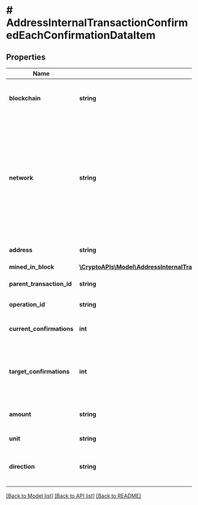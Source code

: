 # # AddressInternalTransactionConfirmedEachConfirmationDataItem

## Properties

Name | Type | Description | Notes
------------ | ------------- | ------------- | -------------
**blockchain** | **string** | Represents the specific blockchain protocol name, e.g. Ethereum, Bitcoin, etc. |
**network** | **string** | Represents the name of the blockchain network used; blockchain networks are usually identical as technology and software, but they differ in data, e.g. - \&quot;mainnet\&quot; is the live network with actual data while networks like \&quot;testnet\&quot;, \&quot;ropsten\&quot;, \&quot;rinkeby\&quot; are test networks. |
**address** | **string** | Defines the specific address of the internal transaction. |
**mined_in_block** | [**\CryptoAPIs\Model\AddressInternalTransactionConfirmedEachConfirmationDataItemMinedInBlock**](AddressInternalTransactionConfirmedEachConfirmationDataItemMinedInBlock.md) |  |
**parent_transaction_id** | **string** | Defines the Parent Transaction&#39;s unique ID. |
**operation_id** | **string** | Defines the specific operation&#39;s unique ID. |
**current_confirmations** | **int** | Defines the number of currently received confirmations for the transaction. |
**target_confirmations** | **int** | Defines the number of confirmation transactions requested as callbacks, i.e. the system can notify till the n-th confirmation. |
**amount** | **string** | Defines the amount of coins sent with the confirmed transaction. |
**unit** | **string** | Defines the unit of the transaction, e.g. Gwei. |
**direction** | **string** | Defines whether the transaction is \&quot;incoming\&quot; or \&quot;outgoing\&quot;. |

[[Back to Model list]](../../README.md#models) [[Back to API list]](../../README.md#endpoints) [[Back to README]](../../README.md)
